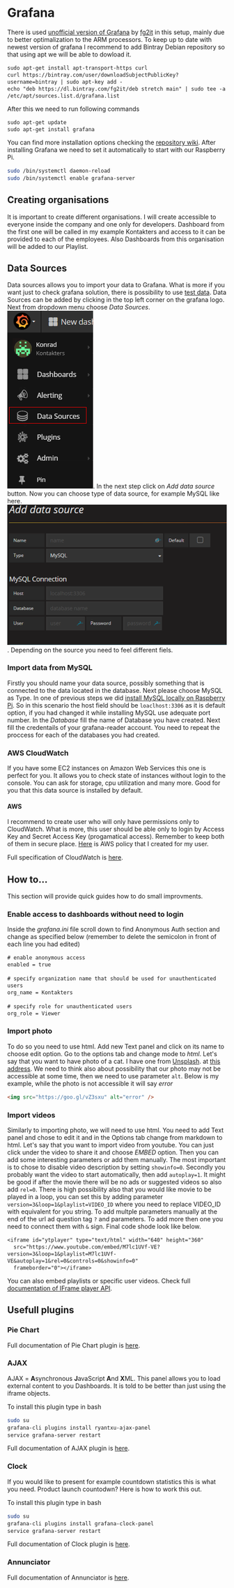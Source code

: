 # Grafana
There is used [unofficial version of Grafana](https://github.com/fg2it/grafana-on-raspberry) by [fg2it](https://github.com/fg2it) in this setup, mainly due to better optimalization to the ARM processors. To keep up to date with newest version of grafana I recommend to add Bintray Debian repository so that using apt we will be able to dowload it.
```
sudo apt-get install apt-transport-https curl
curl https://bintray.com/user/downloadSubjectPublicKey?username=bintray | sudo apt-key add -
echo "deb https://dl.bintray.com/fg2it/deb stretch main" | sudo tee -a /etc/apt/sources.list.d/grafana.list
```
After this we need to run following commands
```
sudo apt-get update
sudo apt-get install grafana
```
You can find more installation options checking the [repository wiki](https://github.com/fg2it/grafana-on-raspberry/wiki). After installing Grafana we need to set it automatically to start with our Raspberry Pi.
```bash
sudo /bin/systemctl daemon-reload
sudo /bin/systemctl enable grafana-server
```

## Creating organisations
It is important to create different organisations. I will create accessible to everyone inside the company and one only for developers. Dashboard from the first one will be called in my example Kontakters and access to it can be provided to each of the employees. Also Dashboards from this organisation will be added to our Playlist.

## Data Sources
Data sources allows you to import your data to Grafana. What is more if you want just to check grafana solution, there is possibility to use [test data](http://docs.grafana.org/features/datasources/testdata/). Data Sources can be added by clicking in the top left corner on the grafana logo. Next from dropdown menu choose *Data Sources*.
![data_sources](https://github.com/konradbjk/Grafana-on-Raspberry-Pi3/blob/master/graphics/data_sources.png). In the next step click on *Add data source* button. Now you can choose type of  data source, for example MySQL like here. ![add_data_source](https://github.com/konradbjk/Grafana-on-Raspberry-Pi3/blob/master/graphics/add_data_source.png). Depending on the source you need to feel different fiels.

### Import data from MySQL
Firstly you should name your data source, possibly something that is connected to the data located in the database. Next please choose MySQL as Type. In one of previous steps we did [install MySQL locally on Raspberry Pi]((https://github.com/konradbjk/Grafana-on-Raspberry-Pi3/blob/master/docs/mysql_setup.md)). So in this scenario the host field should be ```loaclhost:3306``` as it is default option, if you had changed it while installing MySQL use adequate port number. In the *Database* fill the name of Database you have created. Next fill the credentails of your grafana-reader account. You need to repeat the proccess for each of the databases you had created.

### AWS CloudWatch
If you have some EC2 instances on Amazon Web Services this one is perfect for you. It allows you to check state of instances without login to the console. You can ask for storage, cpu utilization and many more. Good for you that this data source is installed by default.
#### AWS
I recommend to create user who will only have permissions only to CloudWatch. What is more, this user should be able only to login by Access Key and Secret Access Key (progamatical access). Remember to keep both of them in secure place. [Here](https://github.com/konradbjk/Grafana-on-Raspberry-Pi3/blob/master/docs/AWS_policy_CloudWatch.txt) is AWS policy that I created for my user.

Full specification of CloudWatch is [here](http://docs.grafana.org/features/datasources/cloudwatch/).

## How to...
This section will provide quick guides how to do small improvments.

### Enable access to dashboards without need to login
Inside the *grafana.ini* file scroll down to find Anonymous Auth section and change as specified below (remember to delete the semicolon in front of each line you had edited)
```
# enable anonymous access
enabled = true

# specify organization name that should be used for unauthenticated users
org_name = Kontakters

# specify role for unauthenticated users
org_role = Viewer
```

### Import photo
To do so you need to use html. Add new Text panel and click on its name to choose edit option. Go to the options tab and change mode to *html*. Let's say that you want to have photo of a cat. I have one from [Unsplash](www.unsplash.com). at [this address](https://images.unsplash.com/photo-1494256997604-768d1f608cac?auto=format&fit=crop&w=1101&q=60&ixid=dW5zcGxhc2guY29tOzs7Ozs%3D). We need to think also about possibility that our photo may not be accessible at some time, then we need to use parameter ```alt```. Below is my example, while the photo is not accessible it will say *error*
```html
<img src="https://goo.gl/vZ3sxu" alt="error" />
```

### Import videos
Similarly to importing photo, we will need to use html. You need to add Text panel and chose to edit it and in the Options tab change from markdown to html. Let's say that you want to import video from youtube. You can just click under the video to share it and choose *EMBED* option. Then you can add some interesting parameters or add them manually.
The most important is to chose to disable video description by setting ```showinfo=0```. Secondly you probably want the video to start automatically, then add ```autoplay=1```. It might be good if after the movie there will be no ads or suggested videos so also add ```rel=0```. There is high possibility also that you would like movie to be played in a loop, you can set this by adding parameter ```version=3&loop=1&playlist=VIDEO_ID``` where you need to replace VIDEO_ID with equivalent for you string. To add multple parameters manually at the end of the url ad question tag ```?``` and parameters. To add more then one you need to connect them with ```&``` sign. Final code shode look like below.
```
<iframe id="ytplayer" type="text/html" width="640" height="360"
  src="https://www.youtube.com/embed/M7lc1UVf-VE?version=3&loop=1&playlist=M7lc1UVf-VE&autoplay=1&rel=0&controls=0&showinfo=0"
  frameborder="0"></iframe>
```
You can also embed playlists or specific user videos. Check full [documentation of IFrame player API](https://developers.google.com/youtube/player_parameters).

## Usefull plugins


### Pie Chart

Full documentation of Pie Chart plugin is [here](https://grafana.com/plugins/grafana-piechart-panel).

### AJAX
AJAX = **A**synchronous **J**avaScript **A**nd **X**ML.
This panel allows you to load external content to you Dashboards. It is told to be better than just using the iframe objects.

To install this plugin type in bash
```bash
sudo su
grafana-cli plugins install ryantxu-ajax-panel
service grafana-server restart
```

Full documentation of AJAX plugin is [here](https://grafana.com/plugins/ryantxu-ajax-panel).

### Clock
If you would like to present for example countdown statistics this is what you need. Product launch countodwn? Here is how to work this out.

To install this plugin type in bash
```bash
sudo su
grafana-cli plugins install grafana-clock-panel
service grafana-server restart
```
Full documentation of Clock plugin is [here](https://grafana.com/plugins/grafana-clock-panel).

### Annunciator

Full documentation of Annunciator is [here](https://grafana.com/plugins/michaeldmoore-annunciator-panel).
